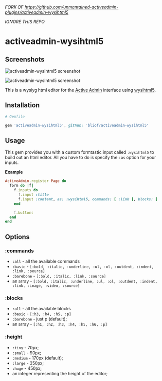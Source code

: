 
_FORK OF https://github.com/unmantained-activeadmin-plugins/activeadmin-wysihtml5_

_IGNORE THIS REPO_

# activeadmin-wysihtml5

## Screenshots

![activeadmin-wysihtml5 screenshot](https://raw.github.com/stefanoverna/activeadmin-wysihtml5/master/screenshot.png)

![activeadmin-wysihtml5 screenshot](https://raw.github.com/stefanoverna/activeadmin-wysihtml5/master/link_screenshot.png)

This is a wysiyg html editor for the [Active Admin](http://activeadmin.info/)
interface using [wysihtml5](https://github.com/xing/wysihtml5).

## Installation

```ruby
# Gemfile

gem 'activeadmin-wysihtml5', github: 'bliof/activeadmin-wysihtml5'
```

## Usage
This gem provides you with a custom formtastic input called `:wysihtml5` to build out an html editor.
All you have to do is specify the `:as` option for your inputs.

**Example**

```ruby
ActiveAdmin.register Page do
  form do |f|
    f.inputs do
      f.input :title
      f.input :content, as: :wysihtml5, commands: [ :link ], blocks: [ :h3, :p]
    end

    f.buttons
  end
end
```

## Options

### :commands

* `:all` - all the available commands
* `:basic` - `[:bold, :italic, :underline, :ul, :ol, :outdent, :indent, :link, :source]`
* `:barebone` - `[:bold, :italic, :link, :source]`
* an array - `[:bold, :italic, :underline, :ul, :ol, :outdent, :indent, :link, :image, :video, :source]`
    
### :blocks

* `:all` - all the available blocks
* `:basic` - `[:h3, :h4, :h5, :p]`
* `:barebone` - just p (default);
* an array - `[:h1, :h2, :h3, :h4, :h5, :h6, :p]`

### :height

* `:tiny` - 70px;
* `:small` - 90px;
* `:medium` - 170px (default);
* `:large` - 350px;
* `:huge` - 450px;
* an integer representing the height of the editor;
